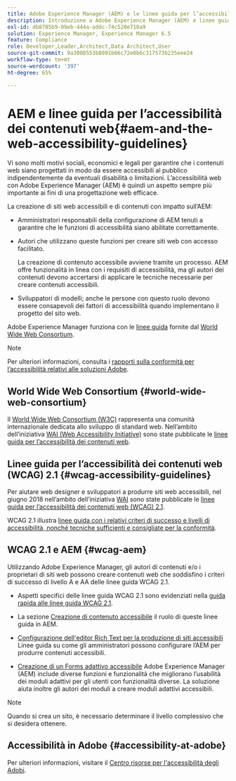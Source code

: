 ```yaml
---
title: Adobe Experience Manager (AEM) e le linee guida per l’accessibilità dei contenuti web
description: Introduzione a Adobe Experience Manager (AEM) e linee guida per l’accessibilità dei contenuti web
exl-id: db8785b9-09eb-444a-addc-74c520e710a9
solution: Experience Manager, Experience Manager 6.5
feature: Compliance
role: Developer,Leader,Architect,Data Architect,User
source-git-commit: 9a3008553b8091b66c72e0b6c317573b235eee24
workflow-type: tm+mt
source-wordcount: '397'
ht-degree: 65%

---
```


# AEM e linee guida per l’accessibilità dei contenuti web{#aem-and-the-web-accessibility-guidelines}

Vi sono molti motivi sociali, economici e legali per garantire che i contenuti web siano progettati in modo da essere accessibili al pubblico indipendentemente da eventuali disabilità o limitazioni. L’accessibilità web con Adobe Experience Manager (AEM) è quindi un aspetto sempre più importante ai fini di una progettazione web efficace.

La creazione di siti web accessibili e di contenuti con impatto sull’AEM:

* Amministratori responsabili della configurazione di AEM tenuti a garantire che le funzioni di accessibilità siano abilitate correttamente.

* Autori che utilizzano queste funzioni per creare siti web con accesso facilitato.

  La creazione di contenuto accessibile avviene tramite un processo. AEM offre funzionalità in linea con i requisiti di accessibilità, ma gli autori dei contenuti devono accertarsi di applicare le tecniche necessarie per creare contenuti accessibili.

* Sviluppatori di modelli; anche le persone con questo ruolo devono essere consapevoli dei fattori di accessibilità quando implementano il progetto del sito web.

Adobe Experience Manager funziona con le [linee guida](#wcag-accessibility-guidelines) fornite dal [World Wide Web Consortium](#world-wide-web-consortium).

>[!NOTE]
>
>Per ulteriori informazioni, consulta i [rapporti sulla conformità per l’accessibilità relativi alle soluzioni Adobe](https://www.adobe.com/accessibility/compliance.html).

## World Wide Web Consortium {#world-wide-web-consortium}

Il [World Wide Web Consortium (W3C)](https://www.w3.org/) rappresenta una comunità internazionale dedicata allo sviluppo di standard web. Nell’ambito dell’iniziativa [WAI (Web Accessibility Initiative)](https://www.w3.org/WAI/) sono state pubblicate le [linee guida per l’accessibilità dei contenuti web](#wcag-accessibility-guidelines).

## Linee guida per l’accessibilità dei contenuti web (WCAG) 2.1 {#wcag-accessibility-guidelines}

Per aiutare web designer e sviluppatori a produrre siti web accessibili, nel giugno 2018 nell’ambito dell’iniziativa [WAI](https://www.w3.org/WAI/) sono state pubblicate le [linee guida per l’accessibilità dei contenuti web (WCAG) 2.1](https://www.w3.org/TR/WCAG/).

WCAG 2.1 illustra [linee guida con i relativi criteri di successo e livelli di accessibilità, nonché tecniche sufficienti e consigliate per la conformità](https://www.w3.org/TR/WCAG/#conformance).

## WCAG 2.1 e AEM {#wcag-aem}

Utilizzando Adobe Experience Manager, gli autori di contenuti e/o i proprietari di siti web possono creare contenuti web che soddisfino i criteri di successo di livello A e AA delle linee guida WCAG 2.1.

* Aspetti specifici delle linee guida WCAG 2.1 sono evidenziati nella [guida rapida alle linee guida WCAG 2.1](/help/managing/qg-wcag.md).

* La sezione [Creazione di contenuto accessibile](/help/sites-authoring/creating-accessible-content.md) il ruolo di queste linee guida in AEM.

* [Configurazione dell&#39;editor Rich Text per la produzione di siti accessibili](/help/sites-administering/rte-accessible-content.md)
Linee guida su come gli amministratori possono configurare l’AEM per produrre contenuti accessibili.

* [Creazione di un Forms adattivo accessibile](/help/forms/using/creating-accessible-adaptive-forms.md)
Adobe Experience Manager (AEM) include diverse funzioni e funzionalità che migliorano l’usabilità dei moduli adattivi per gli utenti con funzionalità diverse. La soluzione aiuta inoltre gli autori dei moduli a creare moduli adattivi accessibili.

>[!NOTE]
>
>Quando si crea un sito, è necessario determinare il livello complessivo che si desidera ottenere.

## Accessibilità in Adobe {#accessibility-at-adobe}

Per ulteriori informazioni, visitare il [Centro risorse per l&#39;accessibilità degli Adobi](https://www.adobe.com/accessibility/).
